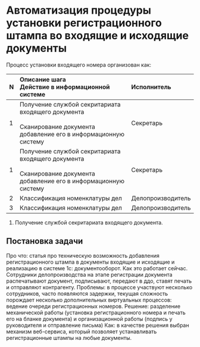 # Автоматизация процедуры установки регистрационного штампа во входящие и исходящие документы

Процесс установки входящего номера организован как:

| N | Описание шага <BR> Действие в информационной системе | Исполнитель | 
|:-|:-|:-|
|1 | Получение службой секритариата входящего документа <BR><BR> Сканирование документа добавление его в информационную систему | Секретарь |
|1 | Получение службой секритариата входящего документа <BR><BR> Сканирование документа добавление его в информационную систему | Секретарь |
|2 | Классификация номенклатуры дел | Делопроизводитель |
|3 | Классификация номенклатуры дел | Делопроизводитель |

1. Получение службой секритариата входящего документа.

## Постановка задачи

Про что: статья про техническую возможность добавления регистрационного штампа в документы входящие и исходящие и реализацию в системе 1с: документооборот.
Как это работает сейчас. Сотрудники делопроизводства на этапе регистрации документа распечатывают документ, подписывают, передают в ддо, ставят печать и отправляют контрагенту.
Проблемы: в процессе участвуют несколько сотрудников, часто появляются задержки, текущая сложность порождает несколько дополнительных виртуальных процессов: ведение очереди регистрационных номеров.
Решение: разделение механической работы (установка регистрационного номера и печать его на бланке документа) и организационной работы (подпись у руководителя и отправление письма)
Как: в качестве решения выбран механизм веб-сервиса, который позволяет устанавливать регистрационные штампы на любые документы.
